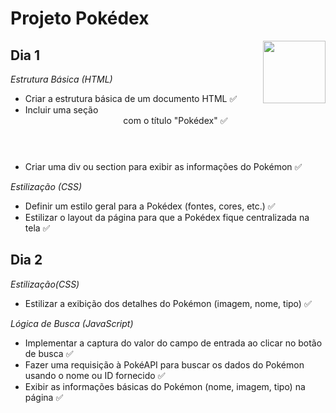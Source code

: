 <h1>Projeto Pokédex</h1>  
<img align="right" id="gif"src="https://media.giphy.com/media/v1.Y2lkPTc5MGI3NjExMmhtM2U4N2YwdGk3OHE0eW1wNmowOGFycmhmNWN3MDNuemVsMnZ4NyZlcD12MV9zdGlja2Vyc19zZWFyY2gmY3Q9cw/Sd9XrDFZZ0Q0OXAdJM/giphy.gif" width="100" height="100"/>
<h2>Dia 1</h2>
<i>Estrutura Básica (HTML)</i>
<ul>
<li>Criar a estrutura básica de um documento HTML ✅</li>
<li>Incluir uma seção <header> com o título "Pokédex" ✅</li>
<li>Criar uma div ou section para exibir as informações do Pokémon ✅</li>
</ul>

<i>Estilização (CSS)</i>
<ul>
<li>Definir um estilo geral para a Pokédex (fontes, cores, etc.) ✅ </li>
<li>Estilizar o layout da página para que a Pokédex fique centralizada na tela ✅</li>
</ul>

<h2>Dia 2</h2>
<i>Estilização(CSS)</i>
<ul>
<li>Estilizar a exibição dos detalhes do Pokémon (imagem, nome, tipo) ✅</li>
</ul>

<i>Lógica de Busca (JavaScript)</i>
<ul>
<li>Implementar a captura do valor do campo de entrada ao clicar no botão de busca ✅</li>
<li>Fazer uma requisição à PokéAPI para buscar os dados do Pokémon usando o nome ou ID fornecido ✅</li>
<li>Exibir as informações básicas do Pokémon (nome, imagem, tipo) na página ✅</li>
</ul>
